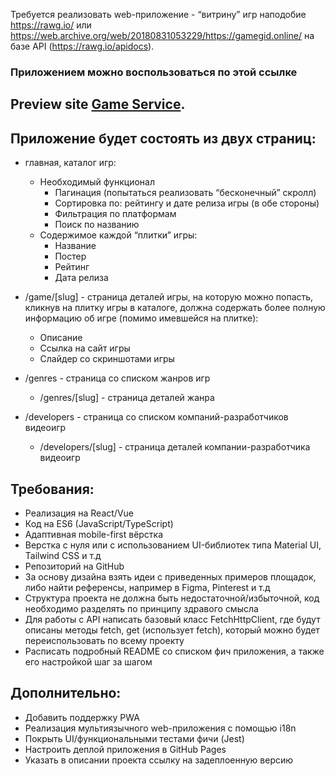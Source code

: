 Требуется реализовать web-приложение - “витрину” игр наподобие https://rawg.io/ или https://web.archive.org/web/20180831053229/https://gamegid.online/ на базе API (https://rawg.io/apidocs).

### Приложением можно воспользоваться по этой ссылке

## Preview site [Game Service]([/user/repository_name/wiki/page_name#title](https://65e490b2d2776b99ccfb3aaa--bejewelled-sunshine-3e54a2.netlify.app/)).

## Приложение будет состоять из двух страниц:
- главная, каталог игр:
    - Необходимый функционал
        - Пагинация (попытаться реализовать “бесконечный” скролл)
        - Сортировка по: рейтингу и дате релиза игры (в обе стороны)
        - Фильтрация по платформам
        - Поиск по названию
    - Содержимое каждой “плитки” игры:
        - Название
        - Постер
        - Рейтинг
        - Дата релиза

- /game/[slug] - страница деталей игры, на которую можно попасть, кликнув на плитку игры в каталоге, должна содержать более полную информацию об игре (помимо имевшейся на плитке):
    - Описание
    - Ссылка на сайт игры
    - Слайдер со скриншотами игры
- /genres - страница со списком жанров игр
    - /genres/[slug] - страница деталей жанра
- /developers - страница со списком компаний-разработчиков видеоигр
    - /developers/[slug] - страница деталей компании-разработчика видеоигр

 ## Требования:
- Реализация на React/Vue
- Код на ES6 (JavaScript/TypeScript)
- Адаптивная mobile-first вёрстка
- Верстка с нуля или с использованием UI-библиотек типа Material UI, Tailwind CSS и т.д
- Репозиторий на GitHub
- За основу дизайна взять идеи с приведенных примеров площадок, либо найти референсы, например в Figma, Pinterest и т.д
- Структура проекта не должна быть недостаточной/избыточной, код необходимо разделять по принципу здравого смысла
- Для работы с API написать базовый класс FetchHttpClient, где будут описаны методы fetch, get (использует fetch), который можно будет переиспользовать по всему проекту
- Расписать подробный README со списком фич приложения, а также его настройкой шаг за шагом

## Дополнительно:
- Добавить поддержку PWA
- Реализация мультиязычного web-приложения с помощью i18n
- Покрыть UI/функциональными тестами фичи (Jest)
- Настроить деплой приложения в GitHub Pages
- Указать в описании проекта ссылку на задеплоенную версию
